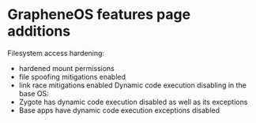 # GrapheneOS features page additions
Filesystem access hardening:
- hardened mount permissions
- file spoofing mitigations enabled
- link race mitigations enabled
Dynamic code execution disabling in the base OS:
- Zygote has dynamic code execution disabled as well as its exceptions
- Base apps have dynamic code execution exceptions disabled

